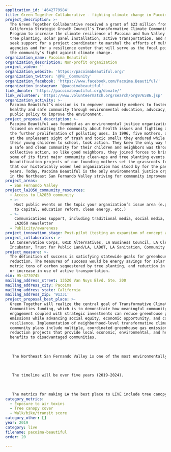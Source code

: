 ```yaml
---
application_id: '4642779984'
title: Green Together Collaborative - fighting climate change in Pacoima/Sun Valley
project_description: >-
  The Green Together Collaborative received a grant of $23 million from the
  California Strategic Growth Council’s Transformative Climate Communities
  Program to increase the climate resilience of Pacoima and Sun Valley through
  tree planting, solar panel installation, active transportation, and more. We
  seek support for a project coordinator to marshal the efforts of multiple
  agencies and for a resilience center that will serve as the focal point for
  the community’s fight against climate change.
organization_name: Pacoima Beautiful
organization_description: Non-profit organization
project_video: ''
organization_website: 'https://pacoimabeautiful.org/'
organization_twitter: '@PB__Community'
organization_facebook: 'https://www.facebook.com/Pacoima.Beautiful/'
organization_instagram: '@pacoimabeautiful'
link_donate: 'https://pacoimabeautiful.org/donate/'
link_volunteer: 'https://www.volunteermatch.org/search/org976586.jsp'
organization_activity: >-
  Pacoima Beautiful’s mission is to empower community members to foster a
  healthy and safe community through environmental education, advocacy, and
  public policy to improve the environment.
project_proposal_description: >-
  Pacoima Beautiful was founded as an environmental justice organization,
  focused on educating the community about health issues and fighting against
  the further proliferation of polluting uses. In 1996, five mothers, distraught
  at the unpleasant sight of trash and toxic smells they endured while walking
  their young children to school, took action. They knew the only way to create
  a safe and clean community for their children and neighbors was through
  collective action, so like good neighbors, they joined forces to bring Pacoima
  some of its first major community clean-ups and tree planting events. The
  beautification projects of our founding mothers set the grassroots foundation
  that our historically women led organization has stood by for the past 22
  years. Today, Pacoima Beautiful is the only environmental justice organization
  in the Northeast San Fernando Valley striving for community improvement.
project_areas:
  - San Fernando Valley
project_la2050_community_resources:
  - Access to LA2050 community
  - >-
    Host public events on the topic your organization’s issue area (e.g. access
    to capital, education reform, clean energy, etc.) 
  - >-
    Communications support, including traditional media, social media, and
    LA2050 newsletter
  - Publicity/awareness
project_innovation_stage: Post-pilot (testing an expansion of concept after initially successful pilot)
project_collaborators: >-
  LA Conservation Corps, GRID Alternatives, LA Business Council, LA CleanTech
  Incubator, Trust for Public Land/LA, LADOT, LA Sanitation, Community Partners
project_measure: >-
  The definition of success is satisfying statewide goals for greenhouse gas
  reduction. The measures of success would be energy savings for solar projects,
  metric tons of carbon sequestered by tree planting, and reduction in traffic
  or increase in use of active transportation.
ein: 95-4770745
mailing_address_street: 13520 Van Nuys Blvd. Ste. 200
mailing_address_city: Pacoima
mailing_address_state: California
mailing_address_zip: '91331'
project_proposal_best_place: >-
  Green Together will realize the central goal of Transformative Climate
  Communities funding, which is to demonstrate how meaningful community
  engagement coupled with strategic investments can reduce greenhouse gas
  emissions while advancing social equity, economic opportunity, and community
  resilience. Implementation of neighborhood-level transformative climate
  community plans include multiple, coordinated greenhouse gas emissions
  reduction projects that provide local economic, environmental, and health
  benefits to disadvantaged communities.
   
   
   
   The Northeast San Fernando Valley is one of the most environmentally-impacted neighborhoods in the state. This area suffers from numerous environmental hazards including three elevated freeways, industrial uses, and a commercial airport. It is also one of the most vulnerable areas in the City of Los Angeles to climate change with the number of extreme heat days predicted to multiply in the coming decades.
   
   
   
   The timeline will be over five years (2019-2024).
   
   
   
   The metrics for making LA the best place to LIVE include tree canopy cover, exposure to air toxins, and walk/bike/transit score. The Strategic Growth Council will require accounting of greenhouse gas reduction through a range of climate resilience activities including tree planting, energy savings, alternative energy production, and active transportation strategies.
category_metrics:
  - Exposure to air toxins
  - Tree canopy cover
  - Walk/bike/transit score
category_other: []
year: 2019
category: live
filename: pacoima-beautiful
order: 20

---
```

